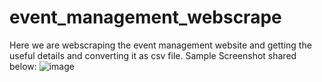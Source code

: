 # event_management_webscrape

Here we are webscraping the event management website and getting the useful details and converting it as csv file.
Sample Screenshot shared below:
![image](https://user-images.githubusercontent.com/65024000/161507890-4744cc89-dd5d-43ca-869a-231de47ff5fb.png)

